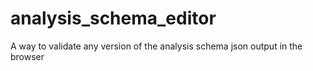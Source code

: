 # analysis_schema_editor
A way to validate any version of the analysis schema json output in the browser
